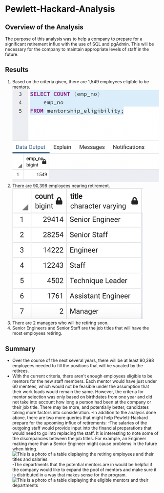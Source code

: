 # Pewlett-Hackard-Analysis

## Overview of the Analysis

The purpose of this analysis was to help a company to prepare for a significant retirement influx with the use of SQL and pgAdmin. This will be necessary for the company to maintain appropriate levels of staff in the future.

## Results
1. Based on the criteria given, there are 1,549 employees eligible to be mentors.
![This is a photo of the code and results to get the number of eligible mentors](https://github.com/hmpowell/Pewlett-Hackard-Analysis/blob/main/mentorship_eligibility.png)
2. There are 90,398 employees nearing retirement.
![This is a photo of a table displaying the number of employees nearing retirement, broken down by job title](https://github.com/hmpowell/Pewlett-Hackard-Analysis/blob/main/retiring_staff.png)
3. There are 2 managers who will be retiring soon.
4. Senior Engineers and Senior Staff are the job titles that will have the most employees retiring.

## Summary
- Over the course of the next several years, there will be at least 90,398 employees needed to fill the positions that will be vacated by the retirees. 
- With the current criteria, there aren't enough employees eligible to be mentors for the new staff members. Each mentor would have just under 60 mentees, which would not be feasible under the assumption that their work loads would remain the same. However, the criteria for mentor selection was only based on birthdates from one year and did not take into account how long a person had been at the company or their job title. There may be more, and potentially better, candidates taking more factors into consideration.
-In addition to the analysis done above, there are two more queries that might help Pewlett-Hackard prepare for the upcoming influx of retirements:
    -The salaries of the outgoing staff would provide input into the financial preparations that would need to go into replacing the staff. It is interesting to note some of the discrepancies between the job titles. For example, an Engineer making more than a Senior Engineer might cause problems in the future when hiring.
![This is a photo of a table displaying the retiring employees and their titles and salaries]()
    -The departments that the potential mentors are in would be helpful if the company would like to expand the pool of mentors and make sure it is distributed in a way that makes sense for the program.
![This is a photo of a table displaying the eligible mentors and their departments]()